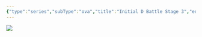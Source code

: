 ```yaml
---
{"type":"series","subType":"ova","title":"Initial D Battle Stage 3","englishTitle":"Initial D Battle Stage 3","year":2021,"dataSource":"MALAPI","url":"https://myanimelist.net/anime/47410/Initial_D_Battle_Stage_3","id":47410,"genres":["Action"],"studios":["SynergySP"],"episodes":1,"duration":"1 hr 33 min","onlineRating":7.43,"actors":null,"image":"https://cdn.myanimelist.net/images/anime/1236/113306.jpg","released":true,"streamingServices":null,"airing":false,"airedFrom":"05/03/2021","airedTo":"01/01/1970","watched":true,"lastWatched":"","personalRating":0,"tags":["mediaDB/tv/series"],"dg-publish":true,"dateWatched":"2016-01-01","permalink":"/media-db/series/initial-d-battle-stage-3-2021/","dgPassFrontmatter":true,"noteIcon":"3","created":"2023-12-15T00:09:52.201+05:30","updated":"2023-12-15T00:17:26.342+05:30"}
---
```


<img src="https://cdn.myanimelist.net/images/anime/1236/113306.jpg">